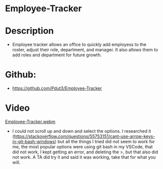 # Employee-Tracker

# Description
- Employee tracker allows an office to quickly add employess to the roster, adjust their role, department, and manager. It also allows them to add roles and department for future growth.


# Github:
- https://github.com/Pdut3/Employee-Tracker

# Video

[Employee-Tracker.webm](https://github.com/Pdut3/Employee-Tracker/assets/115908348/c9dfb4d5-1fb5-4c8b-a0bb-0e634b3d73e3)

- I could not scroll up and down and select the options. I researched it (https://stackoverflow.com/questions/55753151/cant-use-arrow-keys-in-git-bash-windows) but all the things I tried did not seem to work for me, the most popular options were using git bash in my VSCode, that did not work, I kept getting an error, and deleting the >, but that also did not work. A TA did try it and said it was working, take that for what you will. 
